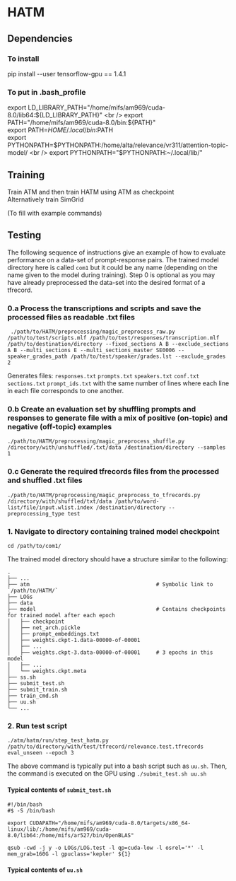 # HATM

## Dependencies

### To install
pip install --user tensorflow-gpu == 1.4.1

### To put in .bash_profile
export LD_LIBRARY_PATH="/home/mifs/am969/cuda-8.0/lib64:${LD_LIBRARY_PATH}" <br />
export PATH="/home/mifs/am969/cuda-8.0/bin:${PATH}" <br />
export PATH=$HOME/.local/bin:$PATH <br />
export PYTHONPATH=$PYTHONPATH:/home/alta/relevance/vr311/attention-topic-model/ <br />
export PYTHONPATH="$PYTHONPATH:~/.local/lib/" <br />

## Training

Train ATM and then train HATM using ATM as checkpoint <br />
Alternatively train SimGrid <br />

(To fill with example commands)

## Testing

The following sequence of instructions give an example of how to evaluate performance on a data-set of prompt-response pairs.
The trained model directory here is called `com1` but it could be any name (depending on the name given to the model during training).
Step 0 is optional as you may have already preprocessed the data-set into the desired format of a tfrecord.

### 0.a Process the transcriptions and scripts and save the processed files as readable .txt files

```
 ./path/to/HATM/preprocessing/magic_preprocess_raw.py /path/to/test/scripts.mlf /path/to/test/responses/transcription.mlf /path/to/destination/directory --fixed_sections A B --exclude_sections A B --multi_sections E --multi_sections_master SE0006 --speaker_grades_path /path/to/test/speaker/grades.lst --exclude_grades 2
```
Generates files:
`responses.txt` `prompts.txt` `speakers.txt` `conf.txt` `sections.txt` `prompt_ids.txt`
with the same number of lines where each line in each file corresponds to one another.

### 0.b Create an evaluation set by shuffling prompts and responses to generate file with a mix of positive (on-topic) and negative (off-topic) examples

```
./path/to/HATM/preprocessing/magic_preprocess_shuffle.py /directory/with/unshuffled/.txt/data /destination/directory --samples 1
```

### 0.c Generate the required tfrecords files from the processed and shuffled .txt files

```
./path/to/HATM/preprocessing/magic_preprocess_to_tfrecords.py /directory/with/shuffled/txt/data /path/to/word-list/file/input.wlist.index /destination/directory --preprocessing_type test
```

### 1. Navigate to directory containing trained model checkpoint

```
cd /path/to/com1/
```

The trained model directory should have a structure similar to the following:

    .
    ├── ...
    ├── atm                                        # Symbolic link to `/path/to/HATM/`
    ├── LOGs
    ├── data
    ├── model                                      # Contains checkpoints for trained model after each epoch
    │   ├── checkpoint          
    │   ├── net_arch.pickle
    │   ├── prompt_embeddings.txt
    │   ├── weights.ckpt-1.data-00000-of-00001
    │   ├── ...
    │   ├── weights.ckpt-3.data-00000-of-00001     # 3 epochs in this model
    │   ├── ...
    │   └── weights.ckpt.meta
    ├── ss.sh
    ├── submit_test.sh
    ├── submit_train.sh
    ├── train_cmd.sh
    ├── uu.sh
    └── ...

### 2. Run test script

```
./atm/hatm/run/step_test_hatm.py /path/to/directory/with/test/tfrecord/relevance.test.tfrecords eval_unseen --epoch 3
```

The above command is typically put into a bash script such as `uu.sh`. Then, the command is executed on the GPU using `./submit_test.sh uu.sh`

#### Typical contents of `submit_test.sh`

```
#!/bin/bash
#$ -S /bin/bash

export CUDAPATH="/home/mifs/am969/cuda-8.0/targets/x86_64-linux/lib/:/home/mifs/am969/cuda-8.0/lib64:/home/mifs/ar527/bin/OpenBLAS"

qsub -cwd -j y -o LOGs/LOG.test -l qp=cuda-low -l osrel='*' -l mem_grab=160G -l gpuclass='kepler' ${1}
```

#### Typical contents of `uu.sh`


